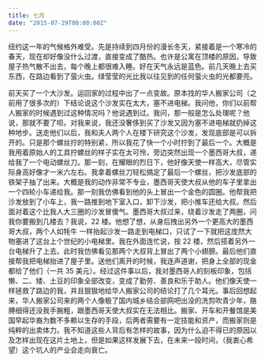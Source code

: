 ```yaml
---
title: 七月
date: "2015-07-29T00:00:00Z"
---
```


纽约这一年的气候格外难受。先是持续到四月份的漫长冬天，紧接着是一个寒冷的春天，现在却好像没什么过渡，直接变成了酷热。也许是公寓在顶楼的原因，导致屋子热气散不出去，每个晚上都很难入睡。好在天气永远是蓝色。前几天晚上去买东西，在路边看到了萤火虫。绿莹莹的光比我以往见到的任何萤火虫的光都要亮。

前天买了一个大沙发。运回家的过程中出了一点变故。原本找的华人搬家公司（之前用了很多次的）下结论说这个沙发实在太大，塞不进电梯。我问他，你们以前帮人搬家的时候遇到过这种情况吗？他说遇到过。我问，那一般是怎么处理呢？他说，那就不要了呗。对我来说，我还没奢侈到买了沙发又因为塞不进电梯就扔掉这种地步。送走他们以后，我和夫人两个人在楼下研究这个沙发，发现底部是可以拆开的。只是那个螺丝拧的特别紧，所以我花了快一个小时拧到了最后一个。大概是我用着原始人的工具拧螺丝的样子实在太可怜，旁边突然出现一个墨西哥大叔，递给我了一个电动螺丝刀。那一刻，在耀眼的烈日下，他好像天使一样高大，尽管实际身高好像才一米六左右。我拿着螺丝刀轻松搞定了最后一个螺丝，把沙发底部的铁架子抽了出来。大概是我的动作非常不专业，墨西哥天使大叔从他的车子里拿出一个四轮小车递给我。那一刻我仿佛看到他的头上冒出一个金色的圆圈。他帮我把沙发放到了小车上，我一路推到地下室入口，卸下沙发，把小推车还给大叔。然后面对着这个比我人大三圈的沙发冒傻气。墨西哥大叔过来，绕着沙发走了两圈，问我你要搬到几楼去？我说，22 楼。他想了想，从身后拽出另外一个更高大的墨西哥大叔，两个人如牦牛 一样抬起沙发一路走到电梯口，只试了一下就把这庞然大物塞进了这台上个世纪的小电梯里。我在外面连忙说，按 22 楼，然后搭着另外一台电梯升了上去。此时我仿佛看见那两个大叔背上冒出了两个小翅膀。最后他们直接帮我把电梯抬进了屋子里。送他们离开的时候，我连声道谢，把身上全部的现金都给了他们（一共 35 美元）。经过这件事以后，我对墨西哥人的刻板印象，包括懒、二、矮、土豆的印象全部改变，变成了勤劳、善良和乐于助人。他们像天使一样拯救了路边的我，并且狠狠地给华人搬家公司的结论打了几个耳光。事后回想起来，华人搬家公司来的两个人像极了国内城乡结合部网吧出没的洗剪吹青少年，胳膊细得还没我手腕粗，跟墨西哥天使大叔实在无法相比。搬家、开车和开餐馆是美国早起华裔为数不多赖以生存的手段，后两者需要有一定技能和资产，而搬家则是纯粹的出卖体力。我不知道这些人背后有怎样的故事，因为什么迫不得已的原因以及怎样出现在这片土地上，但是如果这样发展下去，在未来一段时间，（我衷心希望）这个坑人的产业会走向衰亡。
